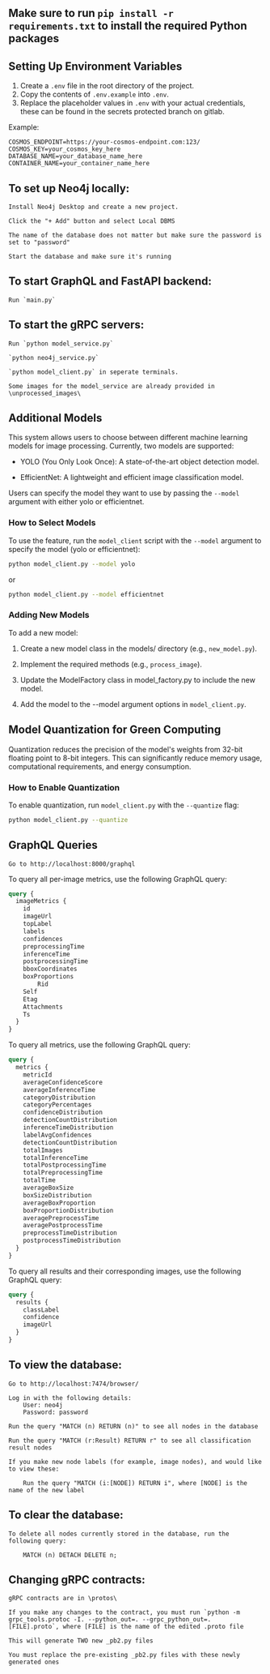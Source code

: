 ## Make sure to run `pip install -r requirements.txt` to install the required Python packages

## Setting Up Environment Variables

1. Create a `.env` file in the root directory of the project.
2. Copy the contents of `.env.example` into `.env`.
3. Replace the placeholder values in `.env` with your actual credentials, these can be found in the secrets protected branch on gitlab.

Example:
```plaintext
COSMOS_ENDPOINT=https://your-cosmos-endpoint.com:123/
COSMOS_KEY=your_cosmos_key_here
DATABASE_NAME=your_database_name_here
CONTAINER_NAME=your_container_name_here
```

## To set up Neo4j locally:

    Install Neo4j Desktop and create a new project.

    Click the "+ Add" button and select Local DBMS

    The name of the database does not matter but make sure the password is set to "password"

    Start the database and make sure it's running

## To start GraphQL and FastAPI backend:

    Run `main.py`

## To start the gRPC servers:

    Run `python model_service.py`
    
    `python neo4j_service.py`

    `python model_client.py` in seperate terminals.

    Some images for the model_service are already provided in \unprocessed_images\

## Additional Models

This system allows users to choose between different machine learning models for image processing. Currently, two models are supported:

- YOLO (You Only Look Once): A state-of-the-art object detection model.

- EfficientNet: A lightweight and efficient image classification model.

Users can specify the model they want to use by passing the `--model` argument with either yolo or efficientnet.

### How to Select Models

To use the feature, run the `model_client` script with the `--model` argument to specify the model (yolo or efficientnet):


```bash
python model_client.py --model yolo
```
or
```bash
python model_client.py --model efficientnet
```

### Adding New Models

To add a new model:

1. Create a new model class in the models/ directory (e.g., `new_model.py`).

2. Implement the required methods (e.g., `process_image`).

3. Update the ModelFactory class in model_factory.py to include the new model.

4. Add the model to the --model argument options in `model_client.py`.

## Model Quantization for Green Computing

Quantization reduces the precision of the model's weights from 32-bit floating point to 8-bit integers. This can significantly reduce memory usage, computational requirements, and energy consumption.

### How to Enable Quantization

To enable quantization, run `model_client.py` with the `--quantize` flag:

```bash
python model_client.py --quantize
```

## GraphQL Queries

    Go to http://localhost:8000/graphql

To query all per-image metrics, use the following GraphQL query:

```graphql
query {
  imageMetrics {
    id
    imageUrl
    topLabel
    labels
    confidences
    preprocessingTime
    inferenceTime
    postprocessingTime
    bboxCoordinates
    boxProportions
		Rid
    Self
    Etag
    Attachments
    Ts
  }
}
```

To query all metrics, use the following GraphQL query:

```graphql
query {
  metrics {
    metricId
    averageConfidenceScore
    averageInferenceTime
    categoryDistribution
    categoryPercentages
    confidenceDistribution
    detectionCountDistribution
    inferenceTimeDistribution
    labelAvgConfidences
    detectionCountDistribution
    totalImages
    totalInferenceTime
    totalPostprocessingTime
    totalPreprocessingTime
    totalTime
    averageBoxSize
    boxSizeDistribution
    averageBoxProportion
    boxProportionDistribution
    averagePreprocessTime
    averagePostprocessTime
    preprocessTimeDistribution
    postprocessTimeDistribution
  }
}
```

To query all results and their corresponding images, use the following GraphQL query:

```graphql
query {
  results {
    classLabel
    confidence
    imageUrl
  }
}
```


## To view the database:

    Go to http://localhost:7474/browser/

    Log in with the following details:
        User: neo4j
        Password: password

    Run the query "MATCH (n) RETURN (n)" to see all nodes in the database

    Run the query "MATCH (r:Result) RETURN r" to see all classification result nodes

    If you make new node labels (for example, image nodes), and would like to view these:

        Run the query "MATCH (i:[NODE]) RETURN i", where [NODE] is the name of the new label

## To clear the database:

    To delete all nodes currently stored in the database, run the following query:

        MATCH (n) DETACH DELETE n;

## Changing gRPC contracts:

    gRPC contracts are in \protos\

    If you make any changes to the contract, you must run `python -m grpc_tools.protoc -I. --python_out=. --grpc_python_out=. [FILE].proto`, where [FILE] is the name of the edited .proto file

    This will generate TWO new _pb2.py files

    You must replace the pre-existing _pb2.py files with these newly generated ones
